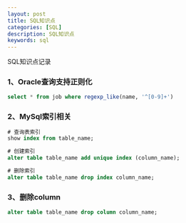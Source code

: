 ```yaml
---
layout: post
title: SQL知识点
categories: [SQL]
description: SQL知识点
keywords: sql
---
```


SQL知识点记录

### 1、Oracle查询支持正则化
```sql
select * from job where regexp_like(name, '^[0-9]+')
```

### 2、MySql索引相关
```sql
# 查询表索引
show index from table_name;

# 创建索引
alter table table_name add unique index (column_name);

# 删除索引
alter table table_name drop index column_name;
```

### 3、删除column
```sql
alter table table_name drop column column_name;
```